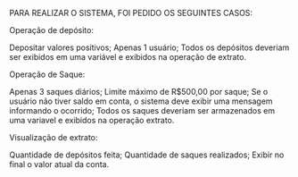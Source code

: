 
PARA REALIZAR O SISTEMA, FOI PEDIDO OS SEGUINTES CASOS:

  Operação de depósito:

  Depositar valores positivos;
  Apenas 1 usuário;
  Todos os depósitos deveriam ser exibidos em uma variável e exibidos na operação de extrato.


  Operação de Saque:

  Apenas 3 saques diários;
  Limite máximo de R$500,00 por saque;
  Se o usuário não tiver saldo em conta, o sistema deve exibir uma mensagem informando o ocorrido;
  Todos os saques deveriam ser armazenados em uma variavel e exibidos na operação extrato.


  Visualização de extrato:

  Quantidade de depósitos feita;
  Quantidade de saques realizados;
  Exibir no final o valor atual da conta.
